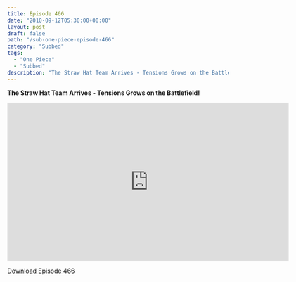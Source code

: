 ```yaml
---
title: Episode 466
date: "2010-09-12T05:30:00+00:00"
layout: post
draft: false
path: "/sub-one-piece-episode-466"
category: "Subbed"
tags:
  - "One Piece"
  - "Subbed"
description: "The Straw Hat Team Arrives - Tensions Grows on the Battlefield!"
---
```


**The Straw Hat Team Arrives - Tensions Grows on the Battlefield!**

<iframe width="640" height="360" src="https://www.rapidvideo.com/e/G6FRPEUYDK" frameborder="0" marginwidth=0 marginheight=0 scrolling=no allowfullscreen></iframe>

<a href="http://ouo.io/qs/eCodkFEQ?s=https://rapidvid.to/d/https://www.rapidvideo.com/e/G6FRPEUYDK">Download Episode 466</a>
